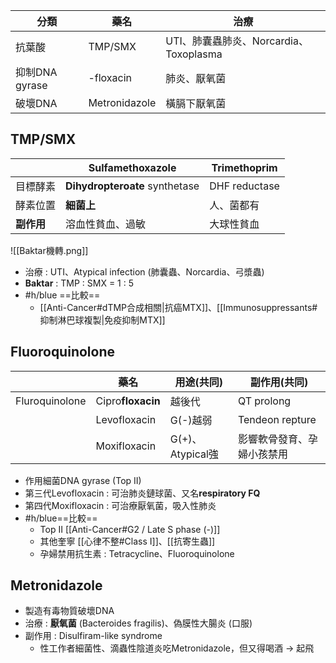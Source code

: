 | 分類           | 藥名          | 治療                                   |
|----------------|---------------|----------------------------------------|
| 抗葉酸         | TMP/SMX       | UTI、肺囊蟲肺炎、Norcardia、Toxoplasma |
| 抑制DNA gyrase | -floxacin     | 肺炎、厭氧菌                           |
| 破壞DNA        | Metronidazole | 橫膈下厭氧菌                           |
## TMP/SMX
|          | Sulfamethoxazole           | Trimethoprim  |
|----------|----------------------------|---------------|
| 目標酵素 | **Dihydropteroate** synthetase | DHF reductase |
| 酵素位置 | **細菌上**                     | 人、菌都有    |
| **副作用**   | 溶血性貧血、過敏           | 大球性貧血    |
![[Baktar機轉.png]]
- 治療 : UTI、Atypical infection (肺囊蟲、Norcardia、弓漿蟲)
- **Baktar** : TMP : SMX = 1 : 5
- #h/blue ==比較==
	- [[Anti-Cancer#dTMP合成相關|抗癌MTX]]、[[Immunosuppressants#抑制淋巴球複製|免疫抑制MTX]]
## Fluoroquinolone
|                | 藥名           | 用途(共同)       | 副作用(共同)                     |
|----------------|----------------|------------------|----------------------------|
| Fluroquinolone | Cipro**floxacin**  | 越後代           | QT prolong                 |
|                | Levofloxacin   | G(-)越弱         | Tendeon repture            |
|                | Moxifloxacin   | G(+)、Atypical強 | 影響軟骨發育、孕婦小孩禁用   |
- 作用細菌DNA gyrase (Top II)
- 第三代Levofloxacin : 可治肺炎鏈球菌、又名**respiratory FQ**
- 第四代Moxifloxacin : 可治療厭氧菌，吸入性肺炎
- #h/blue==比較==
	- Top II [[Anti-Cancer#G2 / Late S phase (-)]]
	- 其他奎寧 [[心律不整#Class I]]、[[抗寄生蟲]]
	- 孕婦禁用抗生素 : Tetracycline、Fluoroquinolone
## Metronidazole
- 製造有毒物質破壞DNA
- 治療 : **厭氧菌** (Bacteroides fragilis)、偽膜性大腸炎 (口服)
- 副作用 : Disulfiram-like syndrome
	- 性工作者細菌性、滴蟲性陰道炎吃Metronidazole，但又得喝酒 -> 起飛
